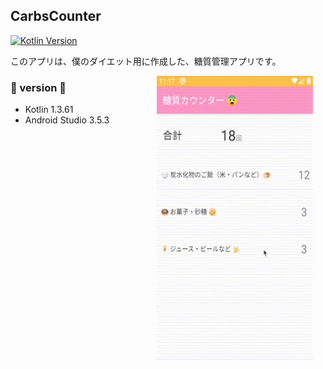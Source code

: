 ## CarbsCounter
[![Kotlin Version](https://img.shields.io/badge/kotlin-1.3.61-blue.svg)](http://kotlinlang.org/)

このアプリは、僕のダイエット用に作成した、糖質管理アプリです。

<img src="screenshots/demo.gif" width="250" align="right" hspace="20">

### 🌱 version 🌱
- Kotlin 1.3.61
- Android Studio 3.5.3
